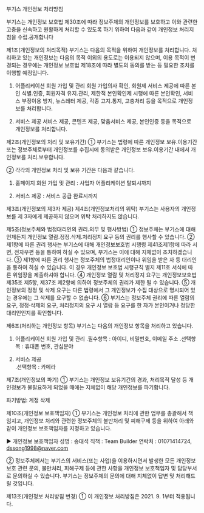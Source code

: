부기스 개인정보 처리방침

부기스는 개인정보 보호법 제30조에 따라 정보주체의 개인정보를 보호하고 이와 관련한 고충을 신속하고 원활하게 처리할 수 있도록 하기 위하여 다음과 같이 개인정보 처리지침을 수립․공개합니다

제1조(개인정보의 처리목적) 부기스는 다음의 목적을 위하여 개인정보를 처리합니다. 처리하고 있는 개인정보는 다음의 목적 이외의 용도로는 이용되지 않으며, 이용 목적이 변경되는 경우에는 개인정보 보호법 제18조에 따라 별도의 동의를 받는 등 필요한 조치를 이행할 예정입니다. 

  1. 어플리케이션 회원 가입 및 관리 
     회원 가입의사 확인, 회원제 서비스 제공에 따른 본인 식별․인증, 회원자격 유지․관리, 제한적 본인확인제 시행에 따른 본인확인, 서비스 부정이용 방지, 뉴스레터 제공, 각종 고지․통지, 고충처리 등을 목적으로 개인정보를 처리합니다. 

  2. 서비스 제공 
     서비스 제공, 콘텐츠 제공, 맞춤서비스 제공, 본인인증 등을 목적으로 개인정보를 처리합니다. 

 제2조(개인정보의 처리 및 보유기간) ① 부기스는 법령에 따른 개인정보 보유․이용기간 또는 정보주체로부터 개인정보를 수집시에 동의받은 개인정보 보유․이용기간 내에서 개인정보를 처리․보유합니다. 

   ② 각각의 개인정보 처리 및 보유 기간은 다음과 같습니다. 

   1. 홈페이지 회원 가입 및 관리 : 사업자 어플리케이션 탈퇴시까지 

   2. 서비스 제공 : 서비스 공급 완료시까지

제3조(개인정보의 제3자 제공) 제4조(개인정보처리의 위탁) 부기스는 사용자의 개인정보를 제 3자에게 제공하지 않으며 위탁 처리하지도 않습니다.

 제5조(정보주체와 법정대리인의 권리․의무 및 행사방법) ① 정보주체는 부기스에 대해 언제든지 개인정보 열람․정정․삭제․처리정지 요구 등의 권리를 행사할 수 있습니다.
   ② 제1항에 따른 권리 행사는  부기스에 대해 개인정보보호법 시행령 제41조제1항에 따라 서면, 전자우편 등을 통하여 하실 수 있으며, 부기스는 이에 대해 지체없이 조치하겠습니다. 
   ③ 제1항에 따른 권리 행사는 정보주체의 법정대리인이나 위임을 받은 자 등 대리인을 통하여 하실 수 있습니다. 이 경우 개인정보 보호법 시행규칙 별지 제11호 서식에 따른 위임장을 제출하셔야 합니다. 
   ④ 개인정보 열람 및 처리정지 요구는 개인정보보호법 제35조 제5항, 제37조 제2항에 의하여 정보주체의 권리가 제한 될 수 있습니다. 
   ⑤ 개인정보의 정정 및 삭제 요구는 다른 법령에서 그 개인정보가 수집 대상으로 명시되어 있는 경우에는 그 삭제를 요구할 수 없습니다. 
   ⑥ 부기스는 정보주체 권리에 따른 열람의 요구, 정정·삭제의 요구, 처리정지의 요구 시 열람 등 요구를 한 자가 본인이거나 정당한 대리인인지를 확인합니다. 
   
 제6조(처리하는 개인정보 항목) 부기스는 다음의 개인정보 항목을 처리하고 있습니다. 

  1. 어플리케이션 회원 가입 및 관리 
    ․필수항목 : 아이디, 비밀번호, 이메일 주소
    ․선택항목 : 휴대폰 번호, 관심분야

  2. 서비스 제공  
    ․선택항목 : 카메라
    
 제7조(개인정보의 파기) ① 부기스는 개인정보 보유기간의 경과, 처리목적 달성 등 개인정보가 불필요하게 되었을 때에는 지체없이 해당 개인정보를 파기합니다. 
 
  파기방법: 계정 삭제

 제10조(개인정보 보호책임자) ① 부기스는 개인정보 처리에 관한 업무를 총괄해서 책임지고, 개인정보 처리와 관련한 정보주체의 불만처리 및 피해구제 등을 위하여 아래와 같이 개인정보 보호책임자를 지정하고 있습니다. 

   ▶ 개인정보 보호책임자 
       성명 : 송대석
       직책 : Team Builder
       연락처 : 01071414724, dssong1998@naver.com

  ② 정보주체께서는 부기스의 서비스(또는 사업)을 이용하시면서 발생한 모든 개인정보 보호 관련 문의, 불만처리, 피해구제 등에 관한 사항을 개인정보 보호책임자 및 담당부서로 문의하실 수 있습니다. 부기스는 정보주체의 문의에 대해 지체없이 답변 및 처리해드릴 것입니다. 
  
   제13조(개인정보 처리방침 변경) ① 이 개인정보 처리방침은 2021. 9. 1부터 적용됩니다.
